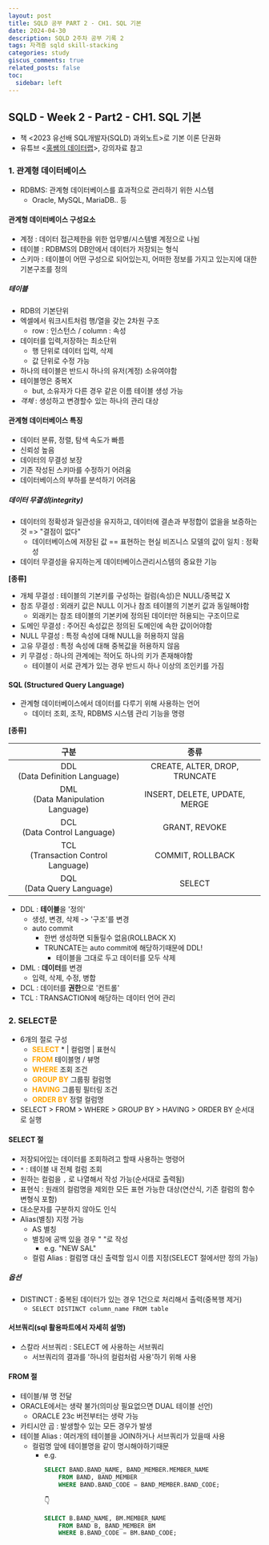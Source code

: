 ```yaml
---
layout: post
title: SQLD 공부 PART 2 - CH1. SQL 기본
date: 2024-04-30
description: SQLD 2주차 공부 기록 2
tags: 자격증 sqld skill-stacking
categories: study
giscus_comments: true
related_posts: false
toc:
  sidebar: left
---
```


## SQLD - Week 2 - Part2 - CH1. SQL 기본
- 책 <2023 유선배 SQL개발자(SQLD) 과외노트>로 기본 이론 단권화
- 유튜브 <[홍쌤의 데이터랩](https://www.youtube.com/@hdatalab)>, 강의자료 참고

### 1. 관계형 데이터베이스
- RDBMS: 관계형 데이터베이스를 효과적으로 관리하기 위한 시스템
	- Oracle, MySQL, MariaDB.. 등
#### 관계형 데이터베이스 구성요소
- 계정 : 데이터 접근제한을 위한 업무별/시스템별 계정으로 나뉨
- 테이블 : RDBMS의 DB안에서 데이터가 저장되는 형식
- 스키마 : 테이블이 어떤 구성으로 되어있는지, 어떠한 정보를 가지고 있는지에 대한 기본구조를 정의

##### 테이블
- RDB의 기본단위
- 엑셀에서 워크시트처럼 행/열을 갖는 2차원 구조
	- row : 인스턴스 / column : 속성
- 데이터를 입력,저장하는 최소단위
	- 행 단위로 데이터 입력, 삭제
	- 값 단위로 수정 가능
- 하나의 테이블은 반드시 하나의 유저(계정) 소유여야함
- 테이블명은 중복X
	- but, 소유자가 다른 경우 같은 이름 테이블 생성 가능
- *객체* : 생성하고 변경할수 있는 하나의 관리 대상

#### 관계형 데이터베이스 특징
- 데이터 분류, 정렬, 탐색 속도가 빠름
- 신뢰성 높음
- 데이터의 무결성 보장
- 기존 작성된 스키마를 수정하기 어려움
- 데이터베이스의 부하를 분석하기 어려움

##### 데이터 무결성(integrity)
- 데이터의 정확성과 일관성을 유지하고, 데이터에 결손과 부정합이 없을을 보증하는 것 => "결점이 없다"
	- 데이터베이스에 저장된 값 == 표현하는 현실 비즈니스 모델의 값이 일치 : 정확성
- 데이터 무결성을 유지하는게 데이터베이스관리시스템의 중요한 기능

**[종류]**
- 개체 무결성 : 테이블의 기본키를 구성하는 컬럼(속성)은 NULL/중복값 X
- 참조 무결성 : 외래키 값은 NULL 이거나 참조 테이블의 기본키 값과 동일해야함
	- 외래키는 참조 테이블의 기본키에 정의된 데이터만 허용되는 구조이므로
- 도메인 무결성 : 주어진 속성값은 정의된 도메인에 속한 값이어야함
- NULL 무결성 : 특정 속성에 대해 NULL을 허용하지 않음
- 고유 무결성 : 특정 속성에 대해 중복값을 허용하지 않음
- 키 무결성 : 하나의 관계에는 적어도 하나의 키가 존재해야함
	- 테이블이 서로 관계가 있는 경우 반드시 하나 이상의 조인키를 가짐


#### SQL (Structured Query Language)
- 관계형 데이터베이스에서 데이터를 다루기 위해 사용하는 언어
	- 데이터 조회, 조작, RDBMS 시스템 관리 기능을 명령

**[종류]**

|                  구분                   |              종류               |
|:-------------------------------------:|:-----------------------------:|
|   DDL<br>(Data Definition Language)   | CREATE, ALTER, DROP, TRUNCATE |
|  DML<br>(Data Manipulation Language)  | INSERT, DELETE, UPDATE, MERGE |
|    DCL<br>(Data Control Language)     |         GRANT, REVOKE         |
| TCL<br>(Transaction Control Language) |       COMMIT, ROLLBACK        |
|     DQL<br>(Data Query Language)      |            SELECT             |

- DDL : **테이블**을 '정의'
	- 생성, 변경, 삭제 -> '구조'를 변경
	- auto commit
		- 한번 생성하면 되돌릴수 없음(ROLLBACK X)
		- TRUNCATE는 auto commit에 해당하기때문에 DDL!
			- 테이블을 그대로 두고 데이터를 모두 삭제
- DML : **데이터**를 변경
	- 입력, 삭제, 수정, 병합
- DCL : 데이터를 **권한**으로 '컨트롤'
- TCL : TRANSACTION에 해당하는 데이터 언어 관리

### 2. SELECT문
- 6개의 절로 구성
	- <span style="color:orange; font-weight:bold;">SELECT</span> * | 컬럼명 | 표현식
	- <span style="color:orange; font-weight:bold;">FROM</span> 테이블명 / 뷰명
	- <span style="color:orange; font-weight:bold;">WHERE</span> 조회 조건
	- <span style="color:orange; font-weight:bold;">GROUP BY</span> 그룹핑 컬럼명
	- <span style="color:orange; font-weight:bold;">HAVING</span> 그룹핑 필터링 조건
	- <span style="color:orange; font-weight:bold;">ORDER BY</span> 정렬 컬럼명
- SELECT > FROM > WHERE > GROUP BY > HAVING > ORDER BY 순서대로 실행


#### SELECT 절
- 저장되어있는 데이터를 조회하려고 할때 사용하는 명령어
- `*` : 테이블 내 전체 컬럼 조회
- 원하는 컬럼을 `,` 로 나열해서 작성 가능(순서대로 출력됨)
- 표현식 : 원래의 컬럼명을 제외한 모든 표현 가능한 대상(연산식, 기존 컬럼의 함수 변형식 포함)
- 대소문자를 구분하지 않아도 인식
- Alias(별칭) 지정 가능
	- AS 별칭
	- 별칭에 공백 있을 경우 " "로 작성
		- e.g. "NEW SAL"
    - 컬럼 Alias : 컬럼명 대신 출력할 임시 이름 지정(SELECT 절에서만 정의 가능)

##### 옵션
- DISTINCT : 중복된 데이터가 있는 경우 1건으로 처리해서 출력(중복행 제거)
	- `SELECT DISTINCT column_name FROM table`

#### 서브쿼리(sql 활용파트에서 자세히 설명)
- 스칼라 서브쿼리 : SELECT 에 사용하는 서브쿼리
	- 서브쿼리의 결과를 '하나의 컬럼처럼 사용'하기 위해 사용



#### FROM 절
- 테이블/뷰 명 전달
- ORACLE에서는 생략 불가(의미상 필요없으면 DUAL 테이블 선언)
	- ORACLE 23c 버전부터는 생략 가능
- 카티시안 곱 : 발생할수 있는 모든 경우가 발생
- 테이블 Alias : 여러개의 테이블을 JOIN하거나 서브쿼리가 있을때 사용
	- 컬럼명 앞에 테이블명을 같이 명시해야하기때문
		- e.g. 
			```sql
			SELECT BAND.BAND_NAME, BAND_MEMBER.MEMBER_NAME
				FROM BAND, BAND_MEMBER
				WHERE BAND.BAND_CODE = BAND_MEMBER.BAND_CODE;
			```
			👇
			```sql
			SELECT B.BAND_NAME, BM.MEMBER_NAME
				FROM BAND B, BAND_MEMBER BM
				WHERE B.BAND_CODE = BM.BAND_CODE;
			```

